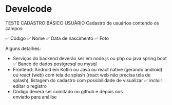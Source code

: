 # Develcode

TESTE CADASTRO BÁSICO USUÁRIO
Cadastro de usuários contendo os campos:

✅ Código
✅ Nome
✅ Data de nascimento
✅ Foto

Alguns detalhes:
- Serviços do backend deverão ser em node.js ou php ou java spring boot
✅ Banco de dados postgresql ou mysql
- Frontend: Android em Kotlin ou Java ou react native (gerando android) ou react (web) com tela de splash (react web não precisa tela de splash), listagem do cadastro com possibilidade de 
visualizar
✅ incluir
editar o registro
- Código deverá ser comitado no github e depois nos enviado para análise